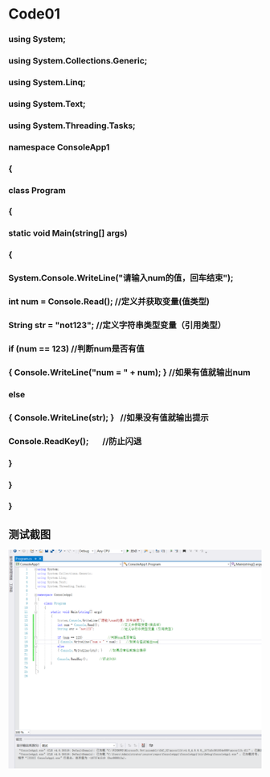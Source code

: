 # Code01

### using System;
### using System.Collections.Generic;
### using System.Linq;
### using System.Text;
### using System.Threading.Tasks;

### namespace ConsoleApp1
### {
### class Program
### {
### static void Main(string[] args)
### {
### System.Console.WriteLine("请输入num的值，回车结束");
### int num = Console.Read();             //定义并获取变量(值类型)
### String str = "not123";                //定义字符串类型变量（引用类型）
###
### if (num == 123)               //判断num是否有值           
### { Console.WriteLine("num = " + num); }   //如果有值就输出num
### else
### { Console.WriteLine(str); }    //如果没有值就输出提示
###
###  Console.ReadKey();       //防止闪退
### }
### }
### }

## 测试截图
![](https://github.com/yanggefei/Code01/raw/master/image/photo1.png)  

